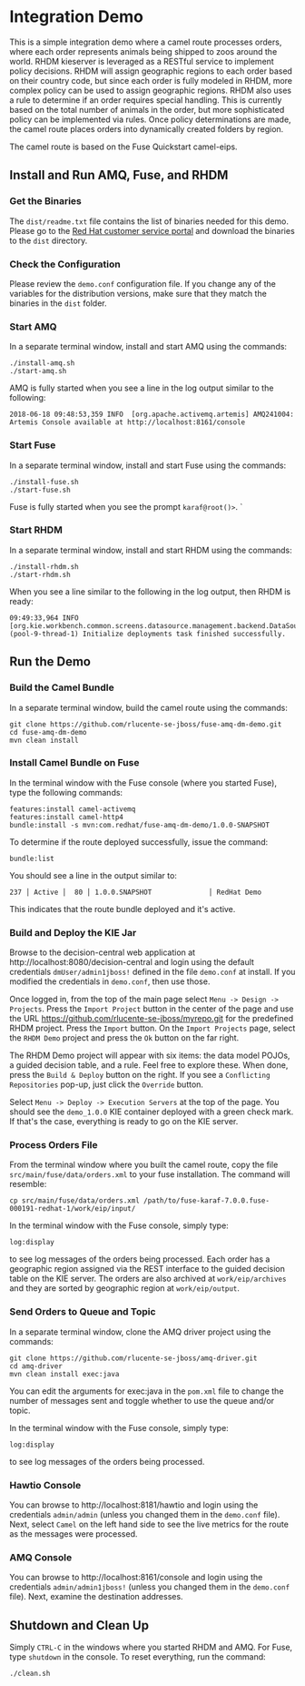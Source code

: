 # Integration Demo
This is a simple integration demo where a camel route processes
orders, where each order represents animals being shipped to zoos
around the world.  RHDM kieserver is leveraged as a RESTful service
to implement policy decisions.  RHDM will assign geographic regions
to each order based on their country code, but since each order is
fully modeled in RHDM, more complex policy can be used to assign
geographic regions.  RHDM also uses a rule to determine if an order
requires special handling.  This is currently based on the total
number of animals in the order, but more sophisticated policy can
be implemented via rules.  Once policy determinations are made, the
camel route places orders into dynamically created folders by region.

The camel route is based on the Fuse Quickstart camel-eips.

## Install and Run AMQ, Fuse, and RHDM
### Get the Binaries
The `dist/readme.txt` file contains the list of binaries needed for
this demo.  Please go to the [Red Hat customer service portal](https://access.redhat.com/) and
download the binaries to the `dist` directory.

### Check the Configuration
Please review the `demo.conf` configuration file.  If you change
any of the variables for the distribution versions, make sure that
they match the binaries in the `dist` folder.

### Start AMQ
In a separate terminal window, install and start AMQ using the commands:

    ./install-amq.sh
    ./start-amq.sh

AMQ is fully started when you see a line in the log output similar
to the following:

    2018-06-18 09:48:53,359 INFO  [org.apache.activemq.artemis] AMQ241004: Artemis Console available at http://localhost:8161/console

### Start Fuse
In a separate terminal window, install and start Fuse using the commands:

    ./install-fuse.sh
    ./start-fuse.sh

Fuse is fully started when you see the prompt `karaf@root()>`.
`
### Start RHDM
In a separate terminal window, install and start RHDM using the commands:

    ./install-rhdm.sh
    ./start-rhdm.sh

When you see a line similar to the following in the log output,
then RHDM is ready:

    09:49:33,964 INFO  [org.kie.workbench.common.screens.datasource.management.backend.DataSourceManagementBootstrap] (pool-9-thread-1) Initialize deployments task finished successfully.

## Run the Demo
### Build the Camel Bundle
In a separate terminal window, build the camel route using the
commands:

    git clone https://github.com/rlucente-se-jboss/fuse-amq-dm-demo.git
    cd fuse-amq-dm-demo
    mvn clean install

### Install Camel Bundle on Fuse
In the terminal window with the Fuse console (where you started
Fuse), type the following commands:

    features:install camel-activemq
    features:install camel-http4
    bundle:install -s mvn:com.redhat/fuse-amq-dm-demo/1.0.0-SNAPSHOT

To determine if the route deployed successfully, issue the command:

    bundle:list

You should see a line in the output similar to:

    237 │ Active │  80 │ 1.0.0.SNAPSHOT              │ RedHat Demo

This indicates that the route bundle deployed and it's active.

### Build and Deploy the KIE Jar
Browse to the decision-central web application at
http://localhost:8080/decision-central and login using the default
credentials `dmUser/admin1jboss!` defined in the file `demo.conf`
at install.  If you modified the credentials in `demo.conf`, then
use those.

Once logged in, from the top of the main page select `Menu -> Design
-> Projects`.  Press the `Import Project` button in the center of
the page and use the URL https://github.com/rlucente-se-jboss/myrepo.git
for the predefined RHDM project.  Press the `Import` button.  On
the `Import Projects` page, select the `RHDM Demo` project and press
the `Ok` button on the far right.

The RHDM Demo project will appear with six items:  the data model
POJOs, a guided decision table, and a rule.  Feel free to explore
these.  When done, press the `Build & Deploy` button on the right.
If you see a `Conflicting Repositories` pop-up, just click the
`Override` button.

Select `Menu -> Deploy -> Execution Servers` at the top of the page.
You should see the `demo_1.0.0` KIE container deployed with a green
check mark.  If that's the case, everything is ready to go on the
KIE server.

### Process Orders File
From the terminal window where you built the camel route, copy the
file `src/main/fuse/data/orders.xml` to your fuse installation.
The command will resemble:

    cp src/main/fuse/data/orders.xml /path/to/fuse-karaf-7.0.0.fuse-000191-redhat-1/work/eip/input/

In the terminal window with the Fuse console, simply type:

    log:display

to see log messages of the orders being processed.  Each order has
a geographic region assigned via the REST interface to the guided
decision table on the KIE server.  The orders are also archived at
`work/eip/archives` and they are sorted by geographic region at
`work/eip/output`.

### Send Orders to Queue and Topic
In a separate terminal window, clone the AMQ driver project using the commands:

    git clone https://github.com/rlucente-se-jboss/amq-driver.git
    cd amq-driver
    mvn clean install exec:java

You can edit the arguments for exec:java in the `pom.xml` file to
change the number of messages sent and toggle whether to use the
queue and/or topic.

In the terminal window with the Fuse console, simply type:

    log:display

to see log messages of the orders being processed.

### Hawtio Console
You can browse to http://localhost:8181/hawtio and login using
the credentials `admin/admin` (unless you changed them in the
`demo.conf` file).  Next, select `Camel` on the left hand side to
see the live metrics for the route as the messages were processed.

### AMQ Console
You can browse to http://localhost:8161/console and login using the
credentials `admin/admin1jboss!` (unless you changed them in the
`demo.conf` file).  Next, examine the destination addresses.

## Shutdown and Clean Up
Simply `CTRL-C` in the windows where you started RHDM and AMQ.  For
Fuse, type `shutdown` in the console.  To reset everything, run the
command:

    ./clean.sh

